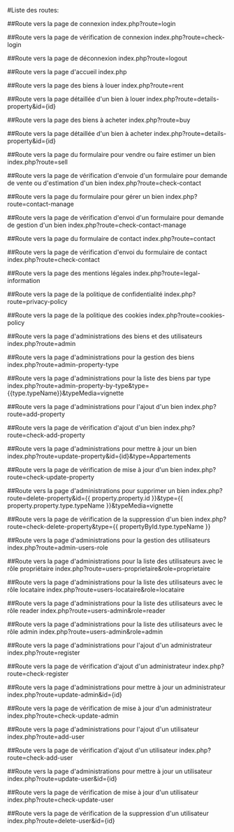 #Liste des routes:

##Route vers la page de connexion
index.php?route=login

##Route vers la page de vérification de connexion
index.php?route=check-login

##Route vers la page de déconnexion
index.php?route=logout

##Route vers la page d'accueil
index.php

##Route vers la page des biens à louer
index.php?route=rent

##Route vers la page détaillée d'un bien à louer
index.php?route=details-property&id={id}

##Route vers la page des biens à acheter
index.php?route=buy

##Route vers la page détaillée d'un bien à acheter
index.php?route=details-property&id={id}

##Route vers la page du formulaire pour vendre ou faire estimer un bien
index.php?route=sell

##Route vers la page de vérification d'envoie d'un formulaire pour demande de vente ou d'estimation d'un bien
index.php?route=check-contact

##Route vers la page du formulaire pour gérer un bien
index.php?route=contact-manage

##Route vers la page de vérification d'envoi d'un formulaire pour demande de gestion d'un bien
index.php?route=check-contact-manage

##Route vers la page du formulaire de contact
index.php?route=contact

##Route vers la page de vérification d'envoi du formulaire de contact
index.php?route=check-contact

##Route vers la page des mentions légales
index.php?route=legal-information 

##Route vers la page de la politique de confidentialité
index.php?route=privacy-policy

##Route vers la page de la politique des cookies
index.php?route=cookies-policy

##Route vers la page d'administrations des biens et des utilisateurs
index.php?route=admin

##Route vers la page d'administrations pour la gestion des biens
index.php?route=admin-property-type

##Route vers la page d'administrations pour la liste des biens par type
index.php?route=admin-property-by-type&type={{type.typeName}}&typeMedia=vignette

##Route vers la page d'administrations pour l'ajout d'un bien
index.php?route=add-property

##Route vers la page de vérification d'ajout d'un bien 
index.php?route=check-add-property

##Route vers la page d'administrations pour mettre à jour un bien 
index.php?route=update-property&id={id}&type=Appartements

##Route vers la page de vérification de mise à jour d'un bien 
index.php?route=check-update-property

##Route vers la page d'administrations pour supprimer un bien
index.php?route=delete-property&id={{ property.property.id }}&type={{ property.property.type.typeName }}&typeMedia=vignette

##Route vers la page de vérification de la suppression d'un bien 
index.php?route=check-delete-property&type={{ propertyById.type.typeName }}

##Route vers la page d'administrations pour la gestion des utilisateurs
index.php?route=admin-users-role

##Route vers la page d'administrations pour la liste des utilisateurs avec le rôle propriétaire
index.php?route=users-proprietaire&role=proprietaire

##Route vers la page d'administrations pour la liste des utilisateurs avec le rôle locataire
index.php?route=users-locataire&role=locataire

##Route vers la page d'administrations pour la liste des utilisateurs avec le rôle reader
index.php?route=users-admin&role=reader

##Route vers la page d'administrations pour la liste des utilisateurs avec le rôle admin
index.php?route=users-admin&role=admin

##Route vers la page d'administrations pour l'ajout d'un administrateur
index.php?route=register

##Route vers la page de vérification d'ajout d'un administrateur
index.php?route=check-register

##Route vers la page d'administrations pour mettre à jour un administrateur
index.php?route=update-admin&id={id}

##Route vers la page de vérification de mise à jour d'un administrateur
index.php?route=check-update-admin

##Route vers la page d'administrations pour l'ajout d'un utilisateur
index.php?route=add-user

##Route vers la page de vérification d'ajout d'un utilisateur
index.php?route=check-add-user

##Route vers la page d'administrations pour mettre à jour un utilisateur
index.php?route=update-user&id={id}

##Route vers la page de vérification de mise à jour d'un utilisateur
index.php?route=check-update-user

##Route vers la page de vérification de la suppression d'un utilisateur
index.php?route=delete-user&id={id}